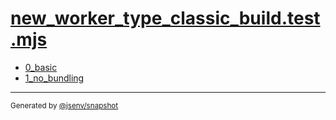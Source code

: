 # [new_worker_type_classic_build.test.mjs](../new_worker_type_classic_build.test.mjs)


- [0_basic](0_basic/0_basic.md)
- [1_no_bundling](1_no_bundling/1_no_bundling.md)

---

<sub>
  Generated by <a href="https://github.com/jsenv/core/tree/main/packages/tooling/snapshot">@jsenv/snapshot</a>
</sub>
